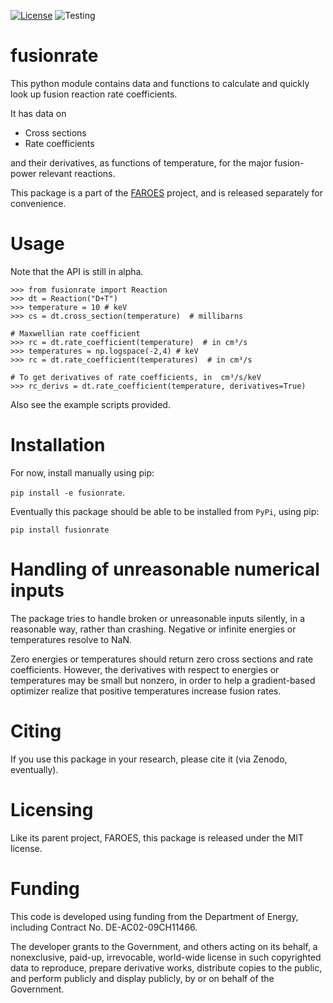 [![License](https://img.shields.io/badge/License-MIT-blue.svg)](https://opensource.org/licenses/MIT)
![Testing](https://github.com/PrincetonUniversity/fusionrate/actions/workflows/main.yml/badge.svg?event=push)

fusionrate
==========

This python module contains data and functions to calculate and quickly look up fusion reaction rate coefficients.

It has data on

- Cross sections
- Rate coefficients

and their derivatives, as functions of temperature, for the major fusion-power relevant reactions.

This package is a part of the [FAROES](https://github.com/Plasmacontrol/FAROES) project, and is released separately for convenience.

Usage
=====

Note that the API is still in alpha.

```
>>> from fusionrate import Reaction
>>> dt = Reaction("D+T")
>>> temperature = 10 # keV
>>> cs = dt.cross_section(temperature)  # millibarns

# Maxwellian rate coefficient
>>> rc = dt.rate_coefficient(temperature)  # in cm³/s
>>> temperatures = np.logspace(-2,4) # keV
>>> rc = dt.rate_coefficient(temperatures)  # in cm³/s

# To get derivatives of rate coefficients, in  cm³/s/keV
>>> rc_derivs = dt.rate_coefficient(temperature, derivatives=True)
```
Also see the example scripts provided.

Installation
============

For now, install manually using pip:

`pip install -e fusionrate`.

Eventually this package should be able to be installed from `PyPi`, using pip:

`pip install fusionrate`

Handling of unreasonable numerical inputs
=========================================
The package tries to handle broken or unreasonable inputs silently, in a reasonable way, rather than crashing. 
Negative or infinite energies or temperatures resolve to NaN.

Zero energies or temperatures should return zero cross sections and rate coefficients.
However, the derivatives with respect to energies or temperatures may be small but nonzero,
in order to help a gradient-based optimizer realize that positive temperatures increase fusion rates.

Citing
======

If you use this package in your research, please cite it (via Zenodo, eventually).

Licensing
=========

Like its parent project, FAROES, this package is released under the MIT license.

Funding
=======

This code is developed using funding from the Department of Energy,
including Contract No. DE-AC02-09CH11466.

The developer grants to the Government, and others acting on its behalf,
a nonexclusive, paid-up, irrevocable, world-wide license in such copyrighted data to reproduce,
prepare derivative works, distribute copies to the public,
and perform publicly and display publicly, by or on behalf of the Government.
